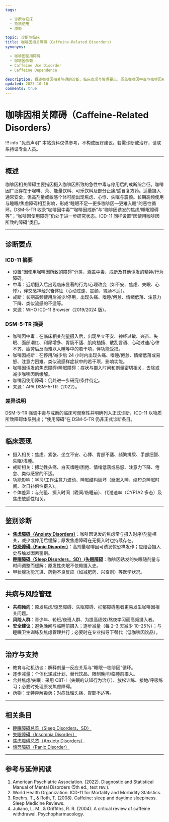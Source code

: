 ```yaml
---
tags:

  - 诊断与临床
  - 物质使用
  - 成瘾

topic: 诊断与临床
title: 咖啡因相关障碍（Caffeine-Related Disorders）
synonyms:

  - 咖啡因使用障碍
  - 咖啡因依赖
  - Caffeine Use Disorder
  - Caffeine Dependence

description: 概述咖啡因相关障碍的诊断、临床表现与管理要点，涵盖咖啡因中毒与咖啡因戒断，并说明与睡眠/焦虑障碍的密切关系
updated: 2025-10-16
comments: true
---
```


# 咖啡因相关障碍（Caffeine-Related Disorders）

!!! info "免责声明"
本站资料仅供参考，不构成医疗建议。若需诊断或治疗，请联系持证专业人员。

______________________________________________________________________

## 概述

咖啡因相关障碍主要指因摄入咖啡因所致的急性中毒与停用后的戒断综合征。咖啡因广泛存在于咖啡、茶、能量饮料、可乐饮料及部分止痛/感冒复方药。适量摄入通常安全，但高剂量或敏感个体可能出现焦虑、心悸、失眠与震颤。长期高频使用与睡眠/焦虑障碍相互影响，形成“睡眠不足—更多咖啡因—更难入睡”的恶性循环。DSM-5-TR 收录“咖啡因中毒”“咖啡因戒断”与“咖啡因诱发的焦虑/睡眠障碍等”；“咖啡因使用障碍”仍处于进一步研究状态。ICD-11 同样设置“因使用咖啡因所致的障碍”类目。

______________________________________________________________________

## 诊断要点

### ICD-11 摘要

- 设置“因使用咖啡因所致的障碍”分类，涵盖中毒、戒断及其他诱发的精神/行为障碍。
- 中毒：近期摄入后出现临床显著的行为/心理改变（如不安、焦虑、失眠、心悸），伴交感神经兴奋体征（心动过速、震颤、胃肠不适）。
- 戒断：长期高频使用后减少/停用，出现头痛、嗜睡/倦怠、情绪低落、注意力下降、类似流感的不适等。
- 来源：WHO ICD-11 Browser（2019/2024 版）。

### DSM-5-TR 摘要

- 咖啡因中毒：在临床相关剂量摄入后，出现坐立不安、神经过敏、兴奋、失眠、面部潮红、利尿增多、胃肠不适、肌肉抽搐、散乱言语、心动过速/心律不齐、疲劳后反而难以入睡等中的若干项，伴功能受损。
- 咖啡因戒断：在停用/减少后 24 小时内出现头痛、嗜睡/倦怠、情绪低落或易怒、注意力困难、类似流感样症状中的若干项，影响功能。
- 咖啡因诱发的焦虑障碍/睡眠障碍：症状与摄入时间和剂量密切相关，去除或减少咖啡因后缓解。
- 咖啡因使用障碍：仍处进一步研究/条件待定。
- 来源：APA DSM-5-TR（2022）。

### 差异说明

DSM-5-TR 强调中毒与戒断的临床可观察性并明确列入正式诊断，ICD-11 以物质所致障碍体系列出；“使用障碍”在 DSM-5-TR 仍非正式诊断条目。

______________________________________________________________________

## 临床表现

- 摄入相关：焦虑、紧张、坐立不安、心悸、胃部不适、频繁排尿、手部细颤、失眠/浅睡。
- 戒断相关：搏动性头痛、白天嗜睡/困倦、情绪低落或易怒、注意力下降、倦怠、类似感冒的不适。
- 功能影响：学习/工作注意力波动、睡眠结构破坏（延迟入睡、缩短总睡眠时间、次日补偿性摄入）。
- 个体差异：与剂量、摄入时间（晚间/临睡前）、代谢速率（CYP1A2 多态）及焦虑敏感性相关。

______________________________________________________________________

## 鉴别诊断

- [**焦虑障碍（Anxiety Disorders）**](Anxiety-Disorders.md)：咖啡因诱发的焦虑常与摄入时序/剂量相关，减少或停用后缓解；原发焦虑障碍在无摄入时也持续存在。
- [**惊恐障碍（Panic Disorder）**](Panic-Disorder.md)：高剂量咖啡因可诱发惊恐样发作；应结合摄入史与触发因素鉴别。
- **[睡眠障碍（Sleep Disorders，SD）](Sleep-Disorders-SD.md)/[失眠障碍](Insomnia-Disorder.md)**：咖啡因诱发的失眠随剂量与时间调整而缓解；原发性失眠不依赖摄入史。
- 甲状腺功能亢进、药物不良反应（如减肥药、兴奋剂）等医学状况。

______________________________________________________________________

## 共病与风险管理

- **共病倾向**：原发焦虑/惊恐障碍、失眠障碍、抑郁障碍患者更易发生咖啡因相关问题。
- **风险人群**：青少年、轮班/夜班人群、为提高绩效/熬夜学习而高频摄入者。
- **安全建议**：避免晚间与临睡前摄入；逐步减量（每 2–3 天减少 10–25%）；与睡眠卫生训练及焦虑管理并行；必要时在专业指导下替代（低咖啡因饮品）。

______________________________________________________________________

## 治疗与支持

- 教育与动机访谈：解释剂量—反应关系与“睡眠—咖啡因”循环。
- 逐步减量：个体化递减计划、替代饮品、限制晚间/临睡前摄入。
- 合并焦虑/失眠：采用 CBT-I（失眠的认知行为治疗）、放松训练、接地/呼吸练习；必要时处理原发焦虑障碍。
- 药物：无特异解毒药；对症处理头痛、胃部不适等。

______________________________________________________________________

## 相关条目

- [睡眠障碍总览（Sleep Disorders，SD）](Sleep-Disorders-SD.md)
- [失眠障碍（Insomnia Disorder）](Insomnia-Disorder.md)
- [焦虑障碍总览（Anxiety Disorders）](Anxiety-Disorders.md)
- [惊恐障碍（Panic Disorder）](Panic-Disorder.md)

______________________________________________________________________

## 参考与延伸阅读

1. American Psychiatric Association. (2022). Diagnostic and Statistical Manual of Mental Disorders (5th ed., text rev.).
1. World Health Organization. ICD-11 for Mortality and Morbidity Statistics.
1. Roehrs, T., & Roth, T. (2008). Caffeine: sleep and daytime sleepiness. Sleep Medicine Reviews.
1. Juliano, L. M., & Griffiths, R. R. (2004). A critical review of caffeine withdrawal. Psychopharmacology.
